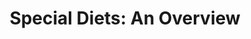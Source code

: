 ---
title: "Special Diets: An Overview"
description: "An introduction to various special diets, including ketogenic, paleo, and vegetarian/vegan diets."
tags: [special diets, ketogenic, paleo, vegetarian, vegan, diet]
disclaimer: "This information is for educational purposes only and should not be considered medical advice.  Consult a healthcare professional or registered dietitian before starting any special diet."
---